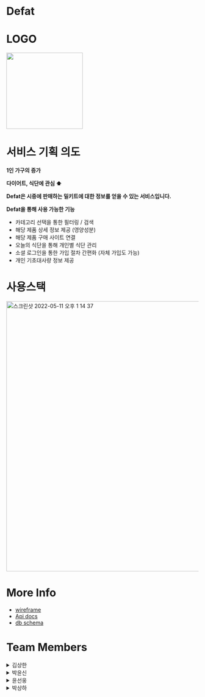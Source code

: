 # Defat

# LOGO

<img src="https://user-images.githubusercontent.com/96028990/167563744-5c4fe586-abdd-471a-bd44-dd0e0aa7e13d.png" width="200" height="200"/>

# 서비스 기획 의도

**1인 가구의 증가**

**다이어트, 식단에 관심 ⬆**

**Defat은 시중에 판매하는 밀키트에 대한 정보를 얻을 수 있는 서비스입니다.**

**Defat을 통해 사용 가능한 기능**

* 카테고리 선택을 통한 필터링 / 검색
* 해당 제품 상세 정보 제공 (영양성분)
* 해당 제품 구매 사이트 연결
* 오늘의 식단을 통해 개인별 식단 관리
* 소셜 로그인을 통한 가입 절차 간편화 (자체 가입도 가능)
* 개인 기초대사량 정보 제공

# 사용스택

<img width="709" alt="스크린샷 2022-05-11 오후 1 14 37" src="https://user-images.githubusercontent.com/96028990/167767942-52566031-8f0e-4147-8564-214810c9e81f.png">

# More Info

* [wireframe](https://www.figma.com/file/oGyFyAvHWZBCgW4Ek1k3bu/Untitled?node-id=6%3A277)
* [Api docs](https://app.gitbook.com/s/GrsY6V9Xbfu5r5lydeo3/)
* [db schema](https://dbdiagram.io/d/6279aca37f945876b6e65d5e)

# Team Members

<details><summary>김상한</summary>

***
* Position: **Back-End(Team Leader)**
* GitHub : [**Sangkan-K**](https://github.com/Sangkan-K)
* Stack : `Node` `Sequelize` `JWT` `Express` `MySQL`

***
</details>

<details><summary>박윤신</summary>

***
* Position: **Back-End**
* GitHub : [**Bagyun0107**](https://github.com/BaGyun0107)
* Stack : `Node` `Sequelize` `JWT` `Express` `MySQL`

***
</details>

<details><summary>윤선웅</summary>

***
* Position: **Front-End**
* GitHub : [**Sun970324**](https://github.com/Sun970324)
* Stack : `React` `Redux` `React-Router` `JavaScript` `Styled-Components` `Axios`
* Work : 페이지 구조, CSS, axios 요청 로직 설계, 식단 추가, 삭제 기능 구현, 검색 기능 구현, 회원가입, 회원탈퇴 기능 구현
***
</details>

<details><summary>박상하</summary>

***
* Position: **Front-End**
* GitHub : [**gamemakerr**](https://github.com/gamemakerr)
* Stack : `React` `Redux` `React-Router` `JavaScript` `Styled-Components` `Axios`
* Work : 프론트 구조 설계, 메인페이지 및 밀키트 모달 CSS ,로그인,로그아웃 기능 구현,라우터 기능 구현
***
</details>
